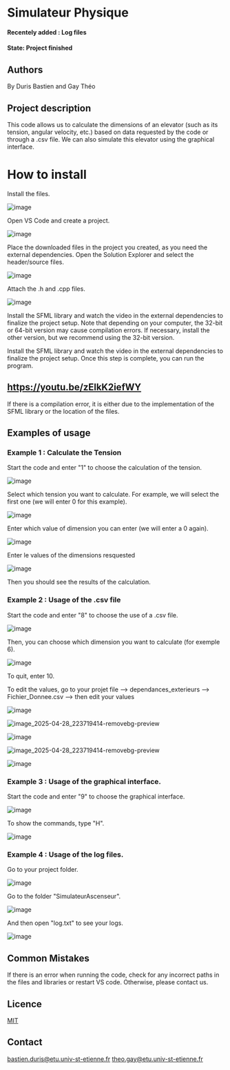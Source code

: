 # Simulateur Physique

#### Recentely added : Log files
#### State: Project finished

## Authors
By Duris Bastien and Gay Théo

## Project description


This code allows us to calculate the dimensions of an elevator (such as its tension, angular velocity, etc.) based on data requested by the code or through a .csv file. We can also simulate this elevator using the graphical interface.


# How to install

Install the files.


![image](https://github.com/user-attachments/assets/cfdc696f-0fa1-4481-bd86-4cc8b1079fec)


Open VS Code and create a project.


![image](https://github.com/user-attachments/assets/2afb374b-37cc-4f05-a7e0-897e13e6604f)


Place the downloaded files in the project you created, as you need the external dependencies. Open the Solution Explorer and select the header/source files.


![image](https://github.com/user-attachments/assets/f0a801d5-9735-4bf0-abde-821f0d8867ed)

Attach the .h and .cpp files.


![image](https://github.com/user-attachments/assets/fbf994ff-9460-4f17-9adb-6ba6999eb964)


Install the SFML library and watch the video in the external dependencies to finalize the project setup. Note that depending on your computer, the 32-bit or 64-bit version may cause compilation errors. If necessary, install the other version, but we recommend using the 32-bit version.

Install the SFML library and watch the video in the external dependencies to finalize the project setup. Once this step is complete, you can run the program.

## https://youtu.be/zElkK2iefWY

If there is a compilation error, it is either due to the implementation of the SFML library or the location of the files.

## Examples of usage


### Example 1 : Calculate the Tension


Start the code and enter "1" to choose the calculation of the tension.

![image](https://github.com/user-attachments/assets/41a81c95-9df2-4f03-abec-882f32019c3e)

Select which tension you want to calculate. For example, we will select the first one (we will enter 0 for this example).

![image](https://github.com/user-attachments/assets/8b317559-3ffc-493b-8156-4cbffbb5c901)

Enter which value of dimension you can enter (we will enter a 0 again).

![image](https://github.com/user-attachments/assets/8d278b6d-5302-4de4-b4e3-3ff78c1ad8d7)

Enter le values of the dimensions resquested

![image](https://github.com/user-attachments/assets/7601fff4-3427-4174-9ee5-46db113a3e34)

Then you should see the results of the calculation.


### Example 2 : Usage of the .csv file

Start the code and enter "8" to choose the use of a .csv file.

![image](https://github.com/user-attachments/assets/9a51d115-a511-4bd1-bf9d-2ba4d989c3c7)

Then, you can choose which dimension you want to calculate (for exemple 6).

![image](https://github.com/user-attachments/assets/0716c5d4-4dca-4a4d-8f13-e270c2bd817c)

To quit, enter 10.

To edit the values, go to your projet file --> dependances_exterieurs --> Fichier_Donnee.csv --> then edit your values

![image](https://github.com/user-attachments/assets/cfc5c8b9-3ad8-4adb-9be1-fe80682a3887)

![image_2025-04-28_223719414-removebg-preview](https://github.com/user-attachments/assets/7997ab5b-7045-4445-b876-1020d9719d57)



![image](https://github.com/user-attachments/assets/db0d0849-f4ca-4e83-8b74-ffec50af4644)

![image_2025-04-28_223719414-removebg-preview](https://github.com/user-attachments/assets/1b621ff2-ac1c-482a-b231-45dd25cf7d24)





![image](https://github.com/user-attachments/assets/bd8d3584-1d60-40c9-a7da-005f7afcfecb)


### Example 3 : Usage of the graphical interface.

Start the code and enter "9" to choose the graphical interface.

![image](https://github.com/user-attachments/assets/268d9693-c500-435d-b62c-ae1fa5b2aa8d)

To show the commands, type "H".

![image](https://github.com/user-attachments/assets/a70caf50-3be6-4541-9515-774bff1e3f8f)

### Example 4 : Usage of the log files.

Go to your project folder.

![image](https://github.com/user-attachments/assets/98dd77d5-d146-4681-97b5-92e31c3b10c8)

Go to the folder "SimulateurAscenseur".

![image](https://github.com/user-attachments/assets/2f860abc-a5d7-488a-8b8b-a01ffd5238b1)

And then open "log.txt" to see your logs.

![image](https://github.com/user-attachments/assets/119a2be0-5571-4520-96ac-347404580b21)


## Common Mistakes

If there is an error when running the code, check for any incorrect paths in the files and libraries or restart VS code. Otherwise, please contact us.


## Licence
[MIT](https://choosealicense.com/licenses/mit/)

## Contact

bastien.duris@etu.univ-st-etienne.fr
theo.gay@etu.univ-st-etienne.fr
 
